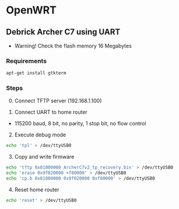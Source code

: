 # OpenWRT

## Debrick Archer C7 using UART
- Warning! Check the flash memory 16 Megabytes

### Requirements
```bash
apt-get install gtkterm
```

### Steps
0. Connect TFTP server (192.168.1.100)

1. Connect UART to home router

  - 115200 baud, 8 bit, no parity, 1 stop bit, no flow control

2. Execute debug mode

  ```bash
  echo 'tpl' > /dev/ttyUSB0
  ```

3. Copy and write firmware

  ```bash
  echo 'tftp 0x81000000 ArcherC7v2_tp_recovery.bin' > /dev/ttyUSB0
  echo 'erase 0x9f020000 +f80000' > /dev/ttyUSB0
  echo 'cp.b 0x81000000 0x9f020000 0xf80000' > /dev/ttyUSB0
  ```

4. Reset home router
  
  ```bash
  echo 'reset' > /dev/ttyUSB0
  ```

